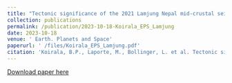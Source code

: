 ```yaml
---
title: "Tectonic significance of the 2021 Lamjung Nepal mid-crustal seismic cluster"
collection: publications
permalink: /publication/2023-10-18-Koirala_EPS_Lamjung
date: 2023-10-18
venue: ' Earth. Planets and Space'
paperurl: ' /files/Koirala_EPS_Lamjung.pdf'
citation: 'Koirala, B.P., Laporte, M., Bollinger, L. et al. Tectonic significance of the 2021 Lamjung, Nepal, mid-crustal seismic cluster. Earth Planets Space 75, 165 (2023). https://doi.org/10.1186/s40623-023-01888-3'
---
```


<a href=' /files/Koirala_EPS_Lamjung.pdf'>Download paper here</a>
